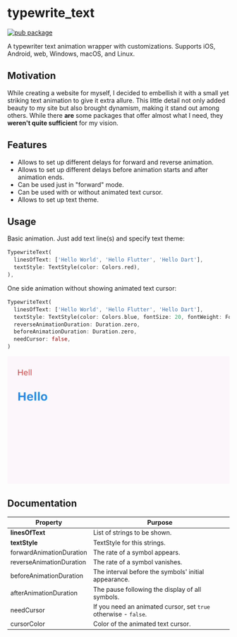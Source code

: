 # typewrite_text

[![pub package](https://img.shields.io/pub/v/typewrite_text.svg?logo=flutter&color=blue&style=flat-square)](https://pub.dev/packages/typewrite_text)

A typewriter text animation wrapper with customizations. Supports iOS, Android, web, Windows, macOS, and Linux.

## Motivation

While creating a website for myself, I decided to embellish it with a small yet striking text animation to give it extra allure. This little detail not only added beauty to my site but also brought dynamism, making it stand out among others. While there **are** some packages that offer almost what I need, they **weren't quite sufficient** for my vision.

## Features

- Allows to set up different delays for forward and reverse animation.
- Allows to set up different delays before animation starts and after animation ends.
- Can be used just in "forward" mode.
- Can be used with or without animated text cursor.
- Allows to set up text theme.

## Usage

Basic animation. Just add text line(s) and specify text theme:

```dart
TypewriteText(
  linesOfText: ['Hello World', 'Hello Flutter', 'Hello Dart'],
  textStyle: TextStyle(color: Colors.red),
),
```

One side animation without showing animated text cursor:

```dart
TypewriteText(
  linesOfText: ['Hello World', 'Hello Flutter', 'Hello Dart'],
  textStyle: TextStyle(color: Colors.blue, fontSize: 20, fontWeight: FontWeight.bold),
  reverseAnimationDuration: Duration.zero,
  beforeAnimationDuration: Duration.zero,
  needCursor: false,
)
```

![](demo/package.gif)

## Documentation

| Property                 | Purpose                                                         |
| ------------------------ | --------------------------------------------------------------- |
| **linesOfText**          | List of strings to be shown.                                    |
| **textStyle**            | TextStyle for this strings.                                     |
| forwardAnimationDuration | The rate of a symbol appears.                                   |
| reverseAnimationDuration | The rate of a symbol vanishes.                                  |
| beforeAnimationDuration  | The interval before the symbols' initial appearance.            |
| afterAnimationDuration   | The pause following the display of all symbols.                 |
| needCursor               | If you need an animated cursor, set `true` otherwise - `false`. |
| cursorColor              | Color of the animated text cursor.                              |
